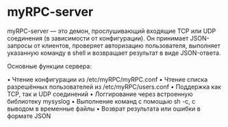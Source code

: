 # myRPC-server

myRPC-server — это демон, прослушивающий входящие TCP или UDP соединения (в зависимости от конфигурации). Он принимает JSON-запросы от клиентов, проверяет авторизацию пользователя, выполняет указанную команду в shell и возвращает результат в виде JSON-ответа.

Основные функции сервера:

• Чтение конфигурации из /etc/myRPC/myRPC.conf
• Чтение списка разрешённых пользователей из /etc/myRPC/users.conf
• Поддержка как TCP, так и UDP соединений
• Логгирование через встроенную библиотеку mysyslog
• Выполнение команд с помощью sh -c, с выводом в временные файлы
• Возврат результата или ошибки в формате JSON

